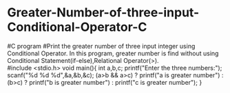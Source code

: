 # Greater-Number-of-three-input-Conditional-Operator-C
#C program
#Print the greater number of three input integer using Conditional Operator. In this program, greater number is find without using Conditional Statement(if-else),Relational Operator(>).   
#include <stdio.h>
void main(){
    int a,b,c;
    printf("Enter the three numbers:");
    scanf("%d %d %d",&a,&b,&c);
    (a>b && a>c) ? printf("a is greater number") : (b>c) ? printf("b is greater number") : printf("c is greater number");
}
